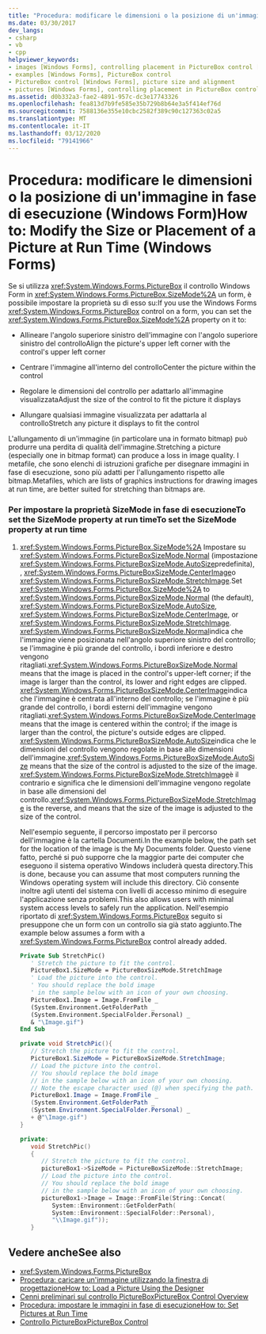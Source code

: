 ```yaml
---
title: "Procedura: modificare le dimensioni o la posizione di un'immagine in fase di esecuzione"
ms.date: 03/30/2017
dev_langs:
- csharp
- vb
- cpp
helpviewer_keywords:
- images [Windows Forms], controlling placement in PictureBox control [Windows Forms]
- examples [Windows Forms], PictureBox control
- PictureBox control [Windows Forms], picture size and alignment
- pictures [Windows Forms], controlling placement in PictureBox control [Windows Forms]
ms.assetid: d0b332a3-fae2-4891-957c-dc3e17743326
ms.openlocfilehash: fea813d7b9fe585e35b729b8b64e3a5f414ef76d
ms.sourcegitcommit: 7588136e355e10cbc2582f389c90c127363c02a5
ms.translationtype: MT
ms.contentlocale: it-IT
ms.lasthandoff: 03/12/2020
ms.locfileid: "79141966"
---
```

# <a name="how-to-modify-the-size-or-placement-of-a-picture-at-run-time-windows-forms"></a><span data-ttu-id="71ffb-102">Procedura: modificare le dimensioni o la posizione di un'immagine in fase di esecuzione (Windows Form)</span><span class="sxs-lookup"><span data-stu-id="71ffb-102">How to: Modify the Size or Placement of a Picture at Run Time (Windows Forms)</span></span>
<span data-ttu-id="71ffb-103">Se si utilizza <xref:System.Windows.Forms.PictureBox> il controllo Windows Form in <xref:System.Windows.Forms.PictureBox.SizeMode%2A> un form, è possibile impostare la proprietà su di esso su:</span><span class="sxs-lookup"><span data-stu-id="71ffb-103">If you use the Windows Forms <xref:System.Windows.Forms.PictureBox> control on a form, you can set the <xref:System.Windows.Forms.PictureBox.SizeMode%2A> property on it to:</span></span>  
  
- <span data-ttu-id="71ffb-104">Allineare l'angolo superiore sinistro dell'immagine con l'angolo superiore sinistro del controllo</span><span class="sxs-lookup"><span data-stu-id="71ffb-104">Align the picture's upper left corner with the control's upper left corner</span></span>  
  
- <span data-ttu-id="71ffb-105">Centrare l'immagine all'interno del controllo</span><span class="sxs-lookup"><span data-stu-id="71ffb-105">Center the picture within the control</span></span>  
  
- <span data-ttu-id="71ffb-106">Regolare le dimensioni del controllo per adattarlo all'immagine visualizzata</span><span class="sxs-lookup"><span data-stu-id="71ffb-106">Adjust the size of the control to fit the picture it displays</span></span>  
  
- <span data-ttu-id="71ffb-107">Allungare qualsiasi immagine visualizzata per adattarla al controllo</span><span class="sxs-lookup"><span data-stu-id="71ffb-107">Stretch any picture it displays to fit the control</span></span>  
  
 <span data-ttu-id="71ffb-108">L'allungamento di un'immagine (in particolare una in formato bitmap) può produrre una perdita di qualità dell'immagine.</span><span class="sxs-lookup"><span data-stu-id="71ffb-108">Stretching a picture (especially one in bitmap format) can produce a loss in image quality.</span></span> <span data-ttu-id="71ffb-109">I metafile, che sono elenchi di istruzioni grafiche per disegnare immagini in fase di esecuzione, sono più adatti per l'allungamento rispetto alle bitmap.</span><span class="sxs-lookup"><span data-stu-id="71ffb-109">Metafiles, which are lists of graphics instructions for drawing images at run time, are better suited for stretching than bitmaps are.</span></span>  
  
### <a name="to-set-the-sizemode-property-at-run-time"></a><span data-ttu-id="71ffb-110">Per impostare la proprietà SizeMode in fase di esecuzioneTo set the SizeMode property at run time</span><span class="sxs-lookup"><span data-stu-id="71ffb-110">To set the SizeMode property at run time</span></span>  
  
1. <span data-ttu-id="71ffb-111"><xref:System.Windows.Forms.PictureBox.SizeMode%2A> Impostare su <xref:System.Windows.Forms.PictureBoxSizeMode.Normal> (impostazione <xref:System.Windows.Forms.PictureBoxSizeMode.AutoSize>predefinita), , <xref:System.Windows.Forms.PictureBoxSizeMode.CenterImage>o <xref:System.Windows.Forms.PictureBoxSizeMode.StretchImage>.</span><span class="sxs-lookup"><span data-stu-id="71ffb-111">Set <xref:System.Windows.Forms.PictureBox.SizeMode%2A> to <xref:System.Windows.Forms.PictureBoxSizeMode.Normal> (the default), <xref:System.Windows.Forms.PictureBoxSizeMode.AutoSize>, <xref:System.Windows.Forms.PictureBoxSizeMode.CenterImage>, or <xref:System.Windows.Forms.PictureBoxSizeMode.StretchImage>.</span></span> <span data-ttu-id="71ffb-112"><xref:System.Windows.Forms.PictureBoxSizeMode.Normal>indica che l'immagine viene posizionata nell'angolo superiore sinistro del controllo; se l'immagine è più grande del controllo, i bordi inferiore e destro vengono ritagliati.</span><span class="sxs-lookup"><span data-stu-id="71ffb-112"><xref:System.Windows.Forms.PictureBoxSizeMode.Normal> means that the image is placed in the control's upper-left corner; if the image is larger than the control, its lower and right edges are clipped.</span></span> <span data-ttu-id="71ffb-113"><xref:System.Windows.Forms.PictureBoxSizeMode.CenterImage>indica che l'immagine è centrata all'interno del controllo; se l'immagine è più grande del controllo, i bordi esterni dell'immagine vengono ritagliati.</span><span class="sxs-lookup"><span data-stu-id="71ffb-113"><xref:System.Windows.Forms.PictureBoxSizeMode.CenterImage> means that the image is centered within the control; if the image is larger than the control, the picture's outside edges are clipped.</span></span> <span data-ttu-id="71ffb-114"><xref:System.Windows.Forms.PictureBoxSizeMode.AutoSize>indica che le dimensioni del controllo vengono regolate in base alle dimensioni dell'immagine.</span><span class="sxs-lookup"><span data-stu-id="71ffb-114"><xref:System.Windows.Forms.PictureBoxSizeMode.AutoSize> means that the size of the control is adjusted to the size of the image.</span></span> <span data-ttu-id="71ffb-115"><xref:System.Windows.Forms.PictureBoxSizeMode.StretchImage>è il contrario e significa che le dimensioni dell'immagine vengono regolate in base alle dimensioni del controllo.</span><span class="sxs-lookup"><span data-stu-id="71ffb-115"><xref:System.Windows.Forms.PictureBoxSizeMode.StretchImage> is the reverse, and means that the size of the image is adjusted to the size of the control.</span></span>  
  
     <span data-ttu-id="71ffb-116">Nell'esempio seguente, il percorso impostato per il percorso dell'immagine è la cartella Documenti.</span><span class="sxs-lookup"><span data-stu-id="71ffb-116">In the example below, the path set for the location of the image is the My Documents folder.</span></span> <span data-ttu-id="71ffb-117">Questo viene fatto, perché si può supporre che la maggior parte dei computer che eseguono il sistema operativo Windows includerà questa directory.</span><span class="sxs-lookup"><span data-stu-id="71ffb-117">This is done, because you can assume that most computers running the Windows operating system will include this directory.</span></span> <span data-ttu-id="71ffb-118">Ciò consente inoltre agli utenti del sistema con livelli di accesso minimo di eseguire l'applicazione senza problemi.</span><span class="sxs-lookup"><span data-stu-id="71ffb-118">This also allows users with minimal system access levels to safely run the application.</span></span> <span data-ttu-id="71ffb-119">Nell'esempio riportato di <xref:System.Windows.Forms.PictureBox> seguito si presuppone che un form con un controllo sia già stato aggiunto.</span><span class="sxs-lookup"><span data-stu-id="71ffb-119">The example below assumes a form with a <xref:System.Windows.Forms.PictureBox> control already added.</span></span>  
  
    ```vb  
    Private Sub StretchPic()  
       ' Stretch the picture to fit the control.  
       PictureBox1.SizeMode = PictureBoxSizeMode.StretchImage  
       ' Load the picture into the control.  
       ' You should replace the bold image
       ' in the sample below with an icon of your own choosing.  
       PictureBox1.Image = Image.FromFile _  
       (System.Environment.GetFolderPath _  
       (System.Environment.SpecialFolder.Personal) _  
       & "\Image.gif")  
    End Sub  
    ```  
  
    ```csharp  
    private void StretchPic(){  
       // Stretch the picture to fit the control.  
       PictureBox1.SizeMode = PictureBoxSizeMode.StretchImage;  
       // Load the picture into the control.  
       // You should replace the bold image
       // in the sample below with an icon of your own choosing.  
       // Note the escape character used (@) when specifying the path.  
       PictureBox1.Image = Image.FromFile _  
       (System.Environment.GetFolderPath _  
       (System.Environment.SpecialFolder.Personal) _  
       + @"\Image.gif")  
    }  
    ```  
  
    ```cpp  
    private:  
       void StretchPic()  
       {  
          // Stretch the picture to fit the control.  
          pictureBox1->SizeMode = PictureBoxSizeMode::StretchImage;  
          // Load the picture into the control.  
          // You should replace the bold image
          // in the sample below with an icon of your own choosing.  
          pictureBox1->Image = Image::FromFile(String::Concat(  
             System::Environment::GetFolderPath(  
             System::Environment::SpecialFolder::Personal),  
             "\\Image.gif"));  
       }  
    ```  
  
## <a name="see-also"></a><span data-ttu-id="71ffb-120">Vedere anche</span><span class="sxs-lookup"><span data-stu-id="71ffb-120">See also</span></span>

- <xref:System.Windows.Forms.PictureBox>
- [<span data-ttu-id="71ffb-121">Procedura: caricare un'immagine utilizzando la finestra di progettazione</span><span class="sxs-lookup"><span data-stu-id="71ffb-121">How to: Load a Picture Using the Designer</span></span>](how-to-load-a-picture-using-the-designer-windows-forms.md)
- [<span data-ttu-id="71ffb-122">Cenni preliminari sul controllo PictureBox</span><span class="sxs-lookup"><span data-stu-id="71ffb-122">PictureBox Control Overview</span></span>](picturebox-control-overview-windows-forms.md)
- [<span data-ttu-id="71ffb-123">Procedura: impostare le immagini in fase di esecuzione</span><span class="sxs-lookup"><span data-stu-id="71ffb-123">How to: Set Pictures at Run Time</span></span>](how-to-set-pictures-at-run-time-windows-forms.md)
- [<span data-ttu-id="71ffb-124">Controllo PictureBox</span><span class="sxs-lookup"><span data-stu-id="71ffb-124">PictureBox Control</span></span>](picturebox-control-windows-forms.md)
